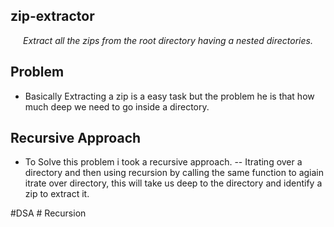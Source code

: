 ## zip-extractor

<p align="center">
    <em>Extract all the zips from the root directory having a nested directories.</em>
</p>

## Problem
* Basically Extracting a zip is a easy task but the problem he is that how much deep we need to go inside a directory.

## Recursive Approach
* To Solve this problem i took a recursive approach.
-- Itrating over a directory and then using recursion by calling the same function to agiain itrate over directory, this will take us deep to the directory and identify a zip to extract it.

#DSA # Recursion
